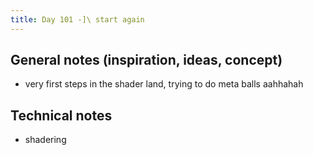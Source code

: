 ```yaml
---
title: Day 101 -]\ start again
---
```


## General notes (inspiration, ideas, concept)

- very first steps in the shader land, trying to do meta balls aahhahah

## Technical notes

- shadering
